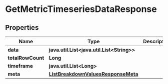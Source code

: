 

# GetMetricTimeseriesDataResponse

## Properties

Name | Type | Description | Notes
------------ | ------------- | ------------- | -------------
**data** | **java.util.List&lt;java.util.List&lt;String&gt;&gt;** |  |  [optional]
**totalRowCount** | **Long** |  |  [optional]
**timeframe** | **java.util.List&lt;Long&gt;** |  |  [optional]
**meta** | [**ListBreakdownValuesResponseMeta**](ListBreakdownValuesResponseMeta.md) |  |  [optional]



